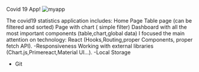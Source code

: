 Covid 19 App!
![myapp](https://user-images.githubusercontent.com/121553780/234425243-746bfa07-be55-4ecf-8195-5ebe9aff5326.JPG)

The covid19 statistics application includes:
Home Page
Table page (can be filtered and sorted)
Page with chart ( simple filter)
Dashboard with all the most important components (table,chart,global data)
I focused the main attention on technology:
React (Hooks,Routing,proper Components, proper fetch API).
-Responsiveness
Working with external libraries (Chart.js,Primereact,Material UI...).
-Local Storage
- Git
